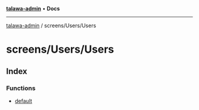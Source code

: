 [**talawa-admin**](../../../README.md) • **Docs**

***

[talawa-admin](../../../modules.md) / screens/Users/Users

# screens/Users/Users

## Index

### Functions

- [default](functions/default.md)
